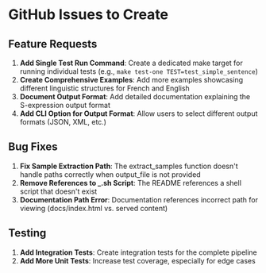 # GitHub Issues to Create

## Feature Requests
1. **Add Single Test Run Command**: Create a dedicated make target for running individual tests (e.g., `make test-one TEST=test_simple_sentence`)
2. **Create Comprehensive Examples**: Add more examples showcasing different linguistic structures for French and English
3. **Document Output Format**: Add detailed documentation explaining the S-expression output format
4. **Add CLI Option for Output Format**: Allow users to select different output formats (JSON, XML, etc.)

## Bug Fixes 
1. **Fix Sample Extraction Path**: The extract_samples function doesn't handle paths correctly when output_file is not provided
2. **Remove References to _.sh Script**: The README references a shell script that doesn't exist
3. **Documentation Path Error**: Documentation references incorrect path for viewing (docs/index.html vs. served content)

## Testing
1. **Add Integration Tests**: Create integration tests for the complete pipeline
2. **Add More Unit Tests**: Increase test coverage, especially for edge cases